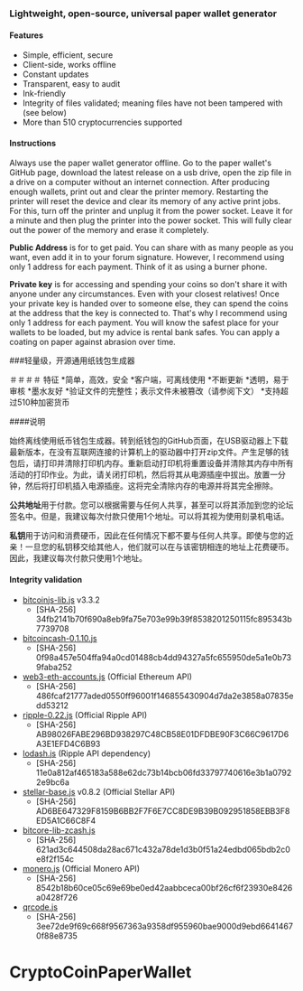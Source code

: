 ### Lightweight, open-source, universal paper wallet generator

#### Features
* Simple, efficient, secure
* Client-side, works offline
* Constant updates
* Transparent, easy to audit
* Ink-friendly
* Integrity of files validated; meaning files have not been tampered with (see below)
* More than 510 cryptocurrencies supported

#### Instructions

Always use the paper wallet generator offline. Go to the paper wallet's GitHub page, download the latest release on a usb drive, open the zip file in a drive on a computer without an internet connection. After producing enough wallets, print out and clear the printer memory. Restarting the printer will reset the device and clear its memory of any active print jobs. For this, turn off the printer and unplug it from the power socket. Leave it for a minute and then plug the printer into the power socket. This will fully clear out the power of the memory and erase it completely.

**Public Address** is for to get paid. You can share with as many people as you want, even add it in to your forum signature. However, I recommend using only 1 address for each payment. Think of it as using a burner phone.

**Private key** is for accessing and spending your coins so don't share it with anyone under any circumstances. Even with your closest relatives! Once your private key is handed over to someone else, they can spend the coins at the address that the key is connected to. That's why I recommend using only 1 address for each payment. You will know the safest place for your wallets to be loaded, but my advice is rental bank safes. You can apply a coating on paper against abrasion over time.




###轻量级，开源通用纸钱包生成器

＃＃＃＃ 特征
*简单，高效，安全
*客户端，可离线使用
*不断更新
*透明，易于审核
*墨水友好
*验证文件的完整性；表示文件未被篡改（请参阅下文）
*支持超过510种加密货币

####说明

始终离线使用纸币钱包生成器。转到纸钱包的GitHub页面，在USB驱动器上下载最新版本，在没有互联网连接的计算机上的驱动器中打开zip文件。产生足够的钱包后，请打印并清除打印机内存。重新启动打印机将重置设备并清除其内存中所有活动的打印作业。为此，请关闭打印机，然后将其从电源插座中拔出。放置一分钟，然后将打印机插入电源插座。这将完全清除内存的电源并将其完全擦除。

**公共地址**用于付款。您可以根据需要与任何人共享，甚至可以将其添加到您的论坛签名中。但是，我建议每次付款只使用1个地址。可以将其视为使用刻录机电话。

**私钥**用于访问和消费硬币，因此在任何情况下都不要与任何人共享。即使与您的近亲！一旦您的私钥移交给其他人，他们就可以在与该密钥相连的地址上花费硬币。因此，我建议每次付款只使用1个地址。

#### Integrity validation
* [bitcoinjs-lib.js](https://github.com/bitcoinjs/bitcoinjs-lib) v3.3.2
	* [SHA-256] 34fb2141b70f690a8eb9fa75e703e99b39f8538201250115fc895343b7739708
* [bitcoincash-0.1.10.js](https://github.com/bitcoincashjs/bitcoincashjs)
	* [SHA-256] 0f98a457e504ffa94a0cd01488cb4dd94327a5fc655950de5a1e0b739faba252
* [web3-eth-accounts.js](https://github.com/ethereum/web3.js) (Official Ethereum API)
	* [SHA-256] 486fcaf21777aded0550ff96001f146855430904d7da2e3858a07835edd53212
* [ripple-0.22.js](https://github.com/ripple/ripple-lib/releases) (Official Ripple API)
	* [SHA-256] AB98026FABE296BD938297C48CB58E01DFDBE90F3C66C9617D6A3E1EFD4C6B93
* [lodash.js](https://github.com/lodash/lodash) (Ripple API dependency)
	* [SHA-256] 11e0a812af465183a588e62dc73b14bcb06fd33797740616e3b1a07922e9bc6a
* [stellar-base.js](https://github.com/stellar/bower-js-stellar-base) v0.8.2 (Official Stellar API)
	* [SHA-256] AD6BE647329F8159B6BB2F7F6E7CC8DE9B39B092951858EBB3F8ED5A1C66C8F4
* [bitcore-lib-zcash.js](https://github.com/bitmex/zcash-bitcore-lib)
	* [SHA-256] 621ad3c644508da28ac671c432a78de1d3b0f51a24edbd065bdb2c0e8f2f154c
* [monero.js](https://github.com/monero-project/monero) (Official Monero API)
	* [SHA-256] 8542b18b60ce05c69e69be0ed42aabbceca00bf26cf6f23930e8426a0428f726
* [qrcode.js](https://github.com/davidshimjs/qrcodejs)
	* [SHA-256] 3ee72de9f69c668f9567363a9358df955960bae9000d9ebd66414670f88e8735
# CryptoCoinPaperWallet

